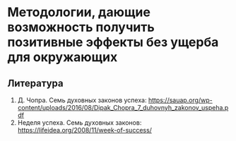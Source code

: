 # Методологии, дающие возможность получить позитивные эффекты без ущерба для окружающих

## Литература
1. Д. Чопра. Семь духовных законов успеха: https://sauap.org/wp-content/uploads/2016/08/Dipak_Chopra_7_duhovnyh_zakonov_uspeha.pdf
2. Неделя успеха. Семь духовных законов: https://lifeidea.org/2008/11/week-of-success/
